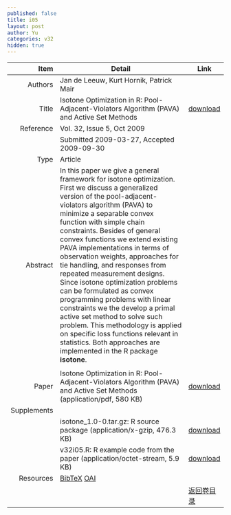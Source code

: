 ```yaml
---
published: false
title: i05
layout: post
author: Yu
categories: v32
hidden: true
---
```


| Item | Detail | Link |
|---:|---|---|
| Authors | Jan de Leeuw, Kurt Hornik, Patrick Mair| |
| Title |Isotone Optimization in R: Pool-Adjacent-Violators Algorithm (PAVA) and Active Set Methods | [download](http://www.jstatsoft.org/v32/i05/paper) |
| Reference |Vol. 32, Issue 5, Oct 2009 | |
| | Submitted 2009-03-27, Accepted 2009-09-30| | 
| Type | Article| |
| Abstract | In this paper we give a general framework for isotone optimization. First we discuss a generalized version of the pool-adjacent-violators algorithm (PAVA) to minimize a separable convex function with simple chain constraints. Besides of general convex functions we extend existing PAVA implementations in terms of observation weights, approaches for tie handling, and responses from repeated measurement designs. Since isotone optimization problems can be formulated as convex programming problems with linear constraints we the develop a primal active set method to solve such problem. This methodology is applied on specific loss functions relevant in statistics. Both approaches are implemented in the R package <b>isotone</b>. 
| |
| Paper | Isotone Optimization in R: Pool-Adjacent-Violators Algorithm (PAVA) and Active Set Methods  (application/pdf, 580 KB)| [download](http://www.jstatsoft.org/v32/i05/paper) |
| Supplements | | |
| |isotone_1.0-0.tar.gz: R source package  (application/x-gzip, 476.3 KB)|  [download](http://www.jstatsoft.org/v32/i05/supp/1) |
| |v32i05.R: R example code from the paper  (application/octet-stream, 5.9 KB)|  [download](http://www.jstatsoft.org/v32/i05/supp/2) |
| Resources | [BibTeX](http://www.jstatsoft.org/v32/i05/bibtex) [OAI](http://www.jstatsoft.org/oai?verb=GetRecord&identifier=oai.jstatsoft/v32/i05&prefix=oai_dc)| |
| |  | [返回卷目录]({{site.baseurl}}/volume/v32.html) |